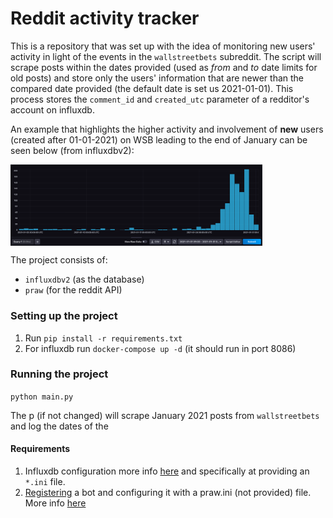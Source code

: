 # Reddit activity tracker

This is a repository that was set up with the idea of monitoring new users' activity in light of the events in the `wallstreetbets` subreddit. The script will scrape posts within the dates provided (used as _from_ and _to_ date limits for old posts) and store only the users' information that are newer than the compared date provided (the default date is set us 2021-01-01). This process stores the `comment_id` and `created_utc` parameter of a redditor's account on influxdb.  

An example that highlights the higher activity and involvement of **new** users (created after 01-01-2021) on WSB leading to the end of January can be seen below (from influxdbv2):

<a href=""><img src="influxdb2-2.png" align="center" height="80%" width="80%"></a>


The project consists of:
   * `influxdbv2` (as the database)
   * `praw` (for the reddit API) 


### Setting up the project

1. Run `pip install -r requirements.txt`
2. For influxdb run `docker-compose up -d` (it should run in port 8086) 


### Running the project

`python main.py` 

The p (if not changed) will scrape January 2021 posts from `wallstreetbets` and log the dates of the

#### Requirements

1. Influxdb configuration more info [here](https://github.com/influxdata/influxdb-client-python#client-configuration) and specifically at providing an `*.ini` file.
2. [Registering](https://github.com/reddit-archive/reddit/wiki/OAuth2-Quick-Start-Example#first-steps) a bot and configuring it with a praw.ini (not provided) file. More info [here](https://praw.readthedocs.io/en/latest/getting_started/configuration/prawini.html)
